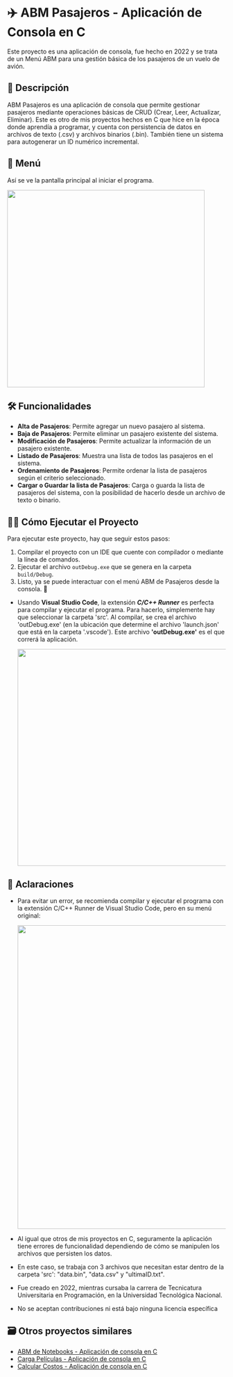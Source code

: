# ✈️ ABM Pasajeros - Aplicación de Consola en C

Este proyecto es una aplicación de consola, fue hecho en 2022 y se trata de un Menú ABM para una gestión básica de los pasajeros de un vuelo de avión.

## 📘 Descripción

ABM Pasajeros es una aplicación de consola que permite gestionar pasajeros mediante operaciones básicas de CRUD (Crear, Leer, Actualizar, Eliminar). Este es otro de mis proyectos hechos en C que hice en la época donde aprendía a programar, y cuenta con persistencia de datos en archivos de texto (.csv) y archivos binarios (.bin). También tiene un sistema para autogenerar un ID numérico incremental.

## 🚀 Menú

Así se ve la pantalla principal al iniciar el programa.

<img src="https://github.com/user-attachments/assets/4c25fe68-a97a-45e0-a66d-5e87423c1270" width="455"/>

## 🛠️ Funcionalidades

- **Alta de Pasajeros**: Permite agregar un nuevo pasajero al sistema.
- **Baja de Pasajeros**: Permite eliminar un pasajero existente del sistema.
- **Modificación de Pasajeros**: Permite actualizar la información de un pasajero existente.
- **Listado de Pasajeros**: Muestra una lista de todos las pasajeros en el sistema.
- **Ordenamiento de Pasajeros**: Permite ordenar la lista de pasajeros según el criterio seleccionado.
- **Cargar o Guardar la lista de Pasajeros**: Carga o guarda la lista de pasajeros del sistema, con la posibilidad de hacerlo desde un archivo de texto o binario.

## 👨‍💻 Cómo Ejecutar el Proyecto

Para ejecutar este proyecto, hay que seguir estos pasos:

1. Compilar el proyecto con un IDE que cuente con compilador o mediante la línea de comandos.
2. Ejecutar el archivo `outDebug.exe` que se genera en la carpeta `build/Debug`.
3. Listo, ya se puede interactuar con el menú ABM de Pasajeros desde la consola. 🎉

- Usando **Visual Studio Code**, la extensión ***C/C++ Runner*** es perfecta para compilar y ejecutar el programa. Para hacerlo, simplemente hay que seleccionar la carpeta 'src'. Al compilar, se crea el archivo 'outDebug.exe' (en la ubicación que determine el archivo 'launch.json' que está en la carpeta '.vscode'). Este archivo **'outDebug.exe'** es el que correrá la aplicación.

  <img src="https://github.com/user-attachments/assets/21aac7da-b211-4983-b944-9590aa125365" width="500"/>

## 📌 Aclaraciones
- Para evitar un error, se recomienda compilar y ejecutar el programa con la extensión C/C++ Runner de Visual Studio Code, pero en su menú original:
 
  <img src="https://github.com/user-attachments/assets/3c5c3683-7e50-4f39-a5a4-420cd6621083" width="700"/>
  
- Al igual que otros de mis proyectos en C, seguramente la aplicación tiene errores de funcionalidad dependiendo de cómo se manipulen los archivos que persisten los datos.
- En este caso, se trabaja con 3 archivos que necesitan estar dentro de la carpeta 'src': "data.bin", "data.csv" y "ultimaID.txt".
- Fue creado en 2022, mientras cursaba la carrera de Tecnicatura Universitaria en Programación, en la Universidad Tecnológica Nacional.
- No se aceptan contribuciones ni está bajo ninguna licencia específica

## 🗃️ Otros proyectos similares
- [ABM de Notebooks - Aplicación de consola en C](https://github.com/miguecode/c-abm-notebooks)
- [Carga Películas - Aplicación de consola en C](https://github.com/miguecode/c-carga-peliculas)
- [Calcular Costos - Aplicación de consola en C](https://github.com/miguecode/c-calcular-costos)
